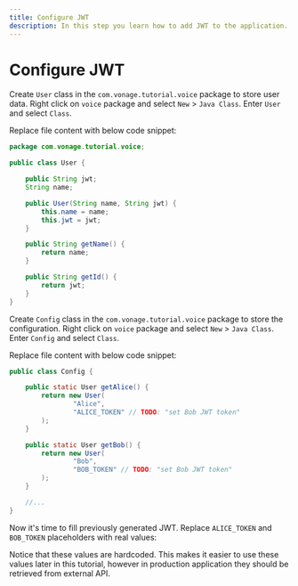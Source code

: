 ```yaml
---
title: Configure JWT
description: In this step you learn how to add JWT to the application.
---
```


# Configure JWT

Create `User` class in the `com.vonage.tutorial.voice` package to store user data. Right click on `voice` package and select `New` > `Java Class`. Enter `User` and select `Class`.

Replace file content with below code snippet:

```java
package com.vonage.tutorial.voice;

public class User {

    public String jwt;
    String name;

    public User(String name, String jwt) {
        this.name = name;
        this.jwt = jwt;
    }

    public String getName() {
        return name;
    }

    public String getId() {
        return jwt;
    }
}
```

Create `Config` class in the `com.vonage.tutorial.voice` package to store the configuration. Right click on `voice` package and select `New` > `Java Class`. Enter `Config` and select `Class`.

Replace file content with below code snippet:

```java
public class Config {

    public static User getAlice() {
        return new User(
                "Alice",
                "ALICE_TOKEN" // TODO: "set Bob JWT token"
        );
    }

    public static User getBob() {
        return new User(
                "Bob",
                "BOB_TOKEN" // TODO: "set Bob JWT token"
        );
    }

    //...
}
```

Now it's time to fill previously generated JWT. Replace `ALICE_TOKEN` and `BOB_TOKEN` placeholders with real values:

Notice that these values are hardcoded. This makes it easier to use these values later in this tutorial, however in production application they should be retrieved from external API.
